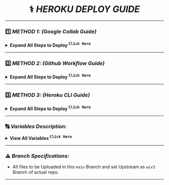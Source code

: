 <div align="center">
<!-- <img src="https://i0.wp.com/gluonhq.com/wp-content/uploads/2018/05/heroku-logotype-vertical-purple.png" alt="Heorku Image" align="right" width="150">-->

# ⚕️ ***HEROKU DEPLOY GUIDE***

</div>

---

### 1️⃣ ***METHOD 1: (Google Collab Guide)***

<details>
  <summary><b>Expand All Steps to Deploy <sup><kbd>Click Here</kbd></sup></b></summary>

[![Open In Colab](https://colab.research.google.com/assets/colab-badge.svg)](https://colab.research.google.com/github/HerokuZone/deploy-wzml/blob/main/hk_deploy.ipynb)

**Step 1 :** 



</details>

---

### 2️⃣ ***METHOD 2: (Github Workflow Guide)***

<details>
  <summary><b>Expand All Steps to Deploy <sup><kbd>Click Here</kbd></sup></b></summary>

**Step 1 :** Fork and Star the Repository

  - Click the **Fork** button at the top-right corner of this repository.
    > Star the repository to show your support.

**Step 2 :** Navigate to Your Forked Repository

- Access your forked version of the repository.

**Step 3 :** Enable `GitHub Actions` for your repo

- Go to the **Settings** tab of your forked repository.
- Enable **Actions** by selecting the appropriate option in the settings.

**Step 4 :** Run the Deployment Workflow to Deploy

  1. Open the **Actions** tab.
  2. Select the `Deploy to Heroku` workflow from the available list.
  3. Click **Run workflow** and fill out the required inputs:
     
   - **BOT_TOKEN**: Your Telegram bot token.
   - **OWNER_ID**: Your Telegram ID.
   - **DATABASE_URL**: MongoDB connection string.
   - **TELEGRAM_API**: Telegram API ID (from [my.telegram.org](https://my.telegram.org/)).
   - **TELEGRAM_HASH**: Telegram API hash (from [my.telegram.org](https://my.telegram.org/)).
   - **HEROKU_APP_NAME**: Name of your Heroku app.
   - **HEROKU_EMAIL**: Email address associated with your Heroku account.
   - **HEROKU_API_KEY**: API key from your Heroku account.
   - **HEROKU_TEAM_NAME** (Optional): Required only if deploying under a Heroku team account.
   - **UPSTREAM_REPO**: Upstream Repo of your Fork or Main Repo
     
  4. Run the workflow and wait for it to complete.


**Step 5 :** Finalize Setup of your bot

- After deployment, check logs in your Heroku dashboard, If problem, Reach to Support Group.
- Use the `/bsettings` command to upload sensitive files like `token.pickle` if needed as well as all the important Variables within it.
  > **NOTE** : Don't Add any Other variable except the Variables mentioned here.


</details>

---

### 3️⃣ ***METHOD 3: (Heroku CLI Guide)***

<details>
  <summary><b>Expand All Steps to Deploy <sup><kbd>Click Here</kbd></sup></b></summary>

**Step 1 :** Git clone this Repo and change directory
> Make sure git is Installed in your system or quick run `apt-get install git pip curl -y`

```shell
git clone https://github.com/SilentDemonSD/WZ-Deploy wzbot && cd wzbot
```

**Step 2 :** Now Install Heroku in your Sytem or checkout Official Heroku Deploy Docs, or Download via `apt-get` or `npm`
> For Android : Use `termux` (Download via FDroid) for CLI usage

**The script requires sudo and isn’t Windows compatible.**
```shell
curl https://cli-assets.heroku.com/install.sh | sh
```

**Install with Ubuntu / Debian apt-get**
```shell
curl https://cli-assets.heroku.com/install-ubuntu.sh | sh
```

**Install via `npm` (Not Recommanded)**
```shell
npm install -g heroku
```

**Official Heroku Install Guide :** [Check Here](https://devcenter.heroku.com/articles/heroku-cli#install-the-heroku-cli)

**Step 3 :** Login into Heroku and Log In CLI via Browser 

_With Browser_
```shell
heroku login
```

**OR**

_Without Browser_
```shell
heroku login -i
```

- Put `Heroku Email` : Heroku Email `email@example.com`
- Put `Heroku Password` : Heroku API Key. Get from [Here](https://dashboard.heroku.com/account)

**Step 4 :** Create Heroku App and specify stack and region with App Name

```shell
heroku create --region us --stack container APP_NAME
```

**To Be Noted**: Copy the `BASE_URL` after the App is Created and Put the Value in `BASE_URL` when editing `config.py`

**Notes:**
- `--region eu` for Europe Server.
- `--region us` for United States Server.
- `APP_NAME` should be replaced with your unique app name _(Optional)_. If not given it generates a random name.
- `--stack container` for setting stack to container for Dockerfile.
- `--buildpack heroku/python` for using build slug for repo deploy and build.

**Step 5 :** Now set all the Required Variables and Files into this Branch MAIN Repo like config.py, accounts.zip, token.pickle, All Private Files(optional)- 
  > Only config.py Mabdatory with Only Mandatory Vars Only, After that Put all Private Files or Vars via Bot Settings `/bs`

**To Edit Inside CLI (nano Editor):** _(Termux Users)_
```shell
nano config.py
```
- **Sample config.py** _(Copy these and Paste in Editor and Fill Up)_
  ```
  BOT_TOKEN = ""
  TELEGRAM_API = 0
  TELEGRAM_HASH = ""
  OWNER_ID = 0
  UPSTREAM_REPO = ""
  UPSTREAM_BRANCH = "wzv3"
  DATABASE_URL = ""
  BASE_URL = ""
  ```
- After Setup Save from Editor via `CTRL + O` and `Enter`, followed via `CTRL + X` !

**Helpful Commands:**
- **Exit from nano** : `CTRL + X`
- **Save File** : `CTRL + O`
- **Check Help** : `CTRL + G`
- **Undo Changes** : `ALT + U`
- ^ means CTRL _(Termux Users)_

**Step 6 :** Set Local git remote for Heroku. Give All Commands One by One.

```shell
git add . -f
git commit -m "HK Setup"
heroku git:remote -a APP_NAME
```

**Step 7 :** Now push to Heroku via git forcefully to build.

```shell
git push heroku main -f
```

**Heroku Logs:** When checking Logs, Use this will give Complete Logs.
```shell
heroku logs -a APP_NAME -t
```

- Add arg `-t` for Live Stream Logs and Use `CTRL + C` to Exit from it.

**All Heroku CLI Commands :** [Click Here](https://devcenter.heroku.com/articles/heroku-cli-commands#heroku-config-set)

</details>

---

### 🔠 ***Variables Description:***

<details>
  <summary><b>View All Variables <sup><kbd>Click Here</kbd></sup></b></summary>

- `BOT_TOKEN`: Telegram Bot Token that you got from [BotFather](https://t.me/BotFather). `Str`
- `OWNER_ID`: Telegram User ID (not username) of the Owner of the bot. `Int`
- `TELEGRAM_API`: This is to authenticate your Telegram account for downloading Telegram files. You can get this from <https://my.telegram.org>. `Int`
- `TELEGRAM_HASH`: This is to authenticate your Telegram account for downloading Telegram files. You can get this from <https://my.telegram.org>. `Str`
- `BASE_URL`: Valid BASE URL where the bot is deployed to use torrent web files selection. Format of URL should be `https://app-name-random_code.herokuapp.com/`, where `app-name` is the name of your heroku app Paste the URL got when the App was Made. `Str`
- `DATABASE_URL`: Database URL of MongoDb to store all your files and Vars. Adding this will be Helpful. `Str`
- `UPSTREAM_REPO`: GitLab repository URL, if your repo is private add `https://<deploy_token>:<password>@gitlab.com/<your_username>/<repository_name>` format. `Str`.
    - **NOTE**: Don't forget to remove '<' and '>'. To generate gitlab Deploy Token. Follow [This](https://docs.gitlab.com/ee/user/project/deploy_tokens/#create-a-deploy-token)
        - Any change in docker you need to deploy/build again with updated repo to take effect. 
        - **No Need to delete .gitignore file or any File**
- `UPSTREAM_BRANCH`: Upstream branch for update. Default is `wzv3`. `Str`

</details>

---

### ⚠️ ***Branch Specifications:***

- All files to be Uploaded in this `main` Branch and set Upstream as `wzv3` Branch of actual repo.

---
